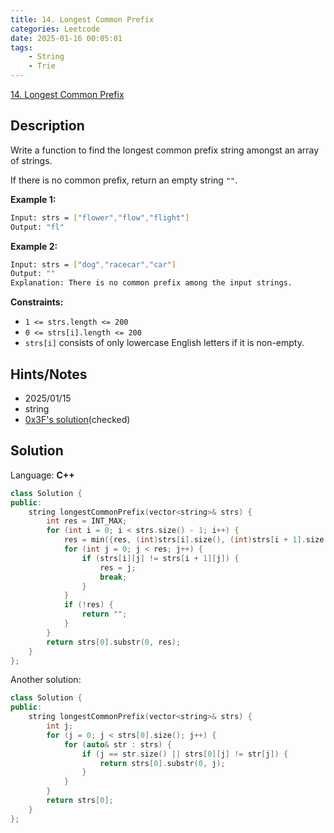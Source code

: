 ```yaml
---
title: 14. Longest Common Prefix
categories: Leetcode
date: 2025-01-16 00:05:01
tags:
    - String
    - Trie
---
```


[14. Longest Common Prefix](https://leetcode.com/problems/longest-common-prefix/description/?envType=company&envId=facebook&favoriteSlug=facebook-three-months)

## Description

Write a function to find the longest common prefix string amongst an array of strings.

If there is no common prefix, return an empty string `""`.

**Example 1:**

```bash
Input: strs = ["flower","flow","flight"]
Output: "fl"
```

**Example 2:**

```bash
Input: strs = ["dog","racecar","car"]
Output: ""
Explanation: There is no common prefix among the input strings.
```

**Constraints:**

- `1 <= strs.length <= 200`
- `0 <= strs[i].length <= 200`
- `strs[i]` consists of only lowercase English letters if it is non-empty.

## Hints/Notes

- 2025/01/15
- string
- [0x3F's solution](https://leetcode.cn/problems/longest-common-prefix/solutions/2801713/jian-dan-ti-jian-dan-zuo-pythonjavaccgoj-478q/?envType=company&envId=facebook&favoriteSlug=facebook-three-months)(checked)

## Solution

Language: **C++**

```C++
class Solution {
public:
    string longestCommonPrefix(vector<string>& strs) {
        int res = INT_MAX;
        for (int i = 0; i < strs.size() - 1; i++) {
            res = min({res, (int)strs[i].size(), (int)strs[i + 1].size()});
            for (int j = 0; j < res; j++) {
                if (strs[i][j] != strs[i + 1][j]) {
                    res = j;
                    break;
                }
            }
            if (!res) {
                return "";
            }
        }
        return strs[0].substr(0, res);
    }
};
```

Another solution:

```C++
class Solution {
public:
    string longestCommonPrefix(vector<string>& strs) {
        int j;
        for (j = 0; j < strs[0].size(); j++) {
            for (auto& str : strs) {
                if (j == str.size() || strs[0][j] != str[j]) {
                    return strs[0].substr(0, j);
                }
            }
        }
        return strs[0];
    }
};
```
